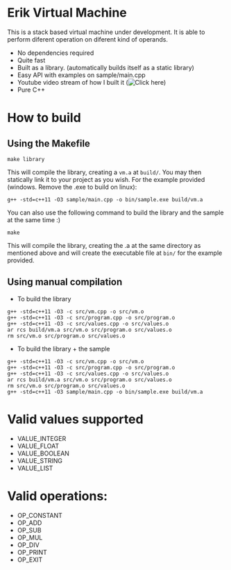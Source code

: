 # Erik Virtual Machine
This is a stack based virtual machine under development. It is able
to perform diferent operation on diferent kind of operands.

- No dependencies required
- Quite fast
- Built as a library. (automatically builds itself as a static library)
- Easy API with examples on sample/main.cpp
- Youtube video stream of how I built it (![Click here](https://www.youtube.com/watch?v=hWkkY2M3lHQ))
- Pure C++

# How to build

## Using the Makefile

```
make library
```

This will compile the library, creating a `vm.a` at `build/`. You may then statically link it to your project as you wish.
For the example provided (windows. Remove the .exe to build on linux):

```
g++ -std=c++11 -O3 sample/main.cpp -o bin/sample.exe build/vm.a
```

You can also use the following command to build the library and the sample at the same time :)

```
make
```

This will compile the library, creating the .a at the same directory as mentioned above and will create the executable
file at `bin/` for the example provided.

## Using manual compilation

- To build the library

```
g++ -std=c++11 -O3 -c src/vm.cpp -o src/vm.o
g++ -std=c++11 -O3 -c src/program.cpp -o src/program.o
g++ -std=c++11 -O3 -c src/values.cpp -o src/values.o
ar rcs build/vm.a src/vm.o src/program.o src/values.o
rm src/vm.o src/program.o src/values.o
```

- To build the library + the sample

```
g++ -std=c++11 -O3 -c src/vm.cpp -o src/vm.o
g++ -std=c++11 -O3 -c src/program.cpp -o src/program.o
g++ -std=c++11 -O3 -c src/values.cpp -o src/values.o
ar rcs build/vm.a src/vm.o src/program.o src/values.o
rm src/vm.o src/program.o src/values.o
g++ -std=c++11 -O3 sample/main.cpp -o bin/sample.exe build/vm.a
```

# Valid values supported

- VALUE_INTEGER
- VALUE_FLOAT
- VALUE_BOOLEAN
- VALUE_STRING
- VALUE_LIST

# Valid operations:

- OP_CONSTANT
- OP_ADD
- OP_SUB
- OP_MUL
- OP_DIV
- OP_PRINT
- OP_EXIT

